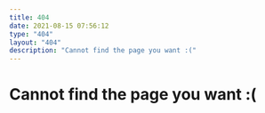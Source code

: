 ```yaml
---
title: 404
date: 2021-08-15 07:56:12
type: "404"
layout: "404"
description: "Cannot find the page you want :("
---
```

# Cannot find the page you want :(
